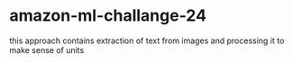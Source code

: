 # amazon-ml-challange-24

this approach contains extraction of text from images and processing it to make sense of units  
